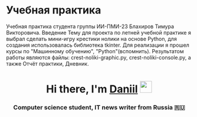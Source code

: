 # Учебная практика
Учебная практика студента группы ИИ-ПМИ-23 Блахиров Тимура Викторовича.
Введение
Тему для проекта по летней учебной практике я выбрал сделать мини-игру крестики нолики на основе Python, для создания использовалась библиотека tkinter. Для реализации я прошел курсы по "Машинному обучению", "Python"(вспомнить).
Результатом работы являются файлы: crest-noliki-graphic.py, crest-noliki-console.py, а также Отчёт практики, Дневник.
<h1 align="center">Hi there, I'm <a href="https://daniilshat.ru/" target="_blank">Daniil</a> 
<img src="https://github.com/blackcater/blackcater/raw/main/images/Hi.gif" height="32"/></h1>
<h3 align="center">Computer science student, IT news writer from Russia 🇷🇺</h3>
